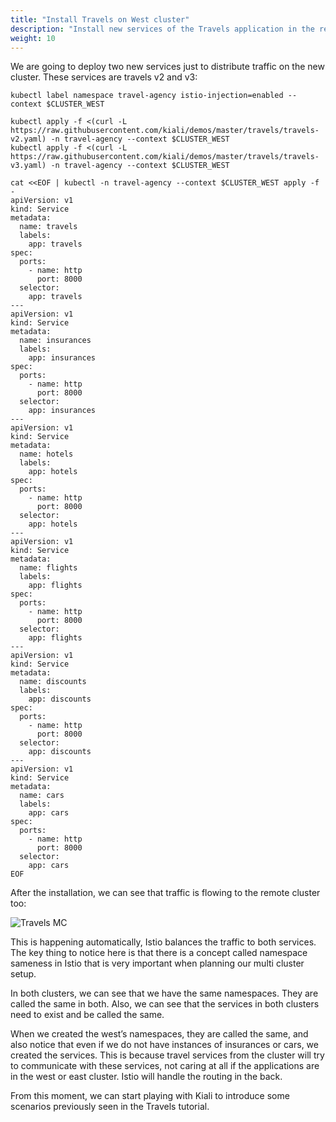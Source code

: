 ```yaml
---
title: "Install Travels on West cluster"
description: "Install new services of the Travels application in the remote cluster."
weight: 10
---
```


We are going to deploy two new services just to distribute traffic on the new cluster. These services are travels v2 and v3:

```
kubectl label namespace travel-agency istio-injection=enabled --context $CLUSTER_WEST

kubectl apply -f <(curl -L https://raw.githubusercontent.com/kiali/demos/master/travels/travels-v2.yaml) -n travel-agency --context $CLUSTER_WEST
kubectl apply -f <(curl -L https://raw.githubusercontent.com/kiali/demos/master/travels/travels-v3.yaml) -n travel-agency --context $CLUSTER_WEST

cat <<EOF | kubectl -n travel-agency --context $CLUSTER_WEST apply -f -
apiVersion: v1
kind: Service
metadata:
  name: travels
  labels:
    app: travels
spec:
  ports:
    - name: http
      port: 8000
  selector:
    app: travels
---
apiVersion: v1
kind: Service
metadata:
  name: insurances
  labels:
    app: insurances
spec:
  ports:
    - name: http
      port: 8000
  selector:
    app: insurances
---
apiVersion: v1
kind: Service
metadata:
  name: hotels
  labels:
    app: hotels
spec:
  ports:
    - name: http
      port: 8000
  selector:
    app: hotels
---
apiVersion: v1
kind: Service
metadata:
  name: flights
  labels:
    app: flights
spec:
  ports:
    - name: http
      port: 8000
  selector:
    app: flights
---
apiVersion: v1
kind: Service
metadata:
  name: discounts
  labels:
    app: discounts
spec:
  ports:
    - name: http
      port: 8000
  selector:
    app: discounts
---
apiVersion: v1
kind: Service
metadata:
  name: cars
  labels:
    app: cars
spec:
  ports:
    - name: http
      port: 8000
  selector:
    app: cars
EOF
```

After the installation, we can see that traffic is flowing to the remote cluster too:

![Travels MC](/images/mc-tutorial/04.png "Travels MC")

This is happening automatically, Istio balances the traffic to both services. The key thing to notice here is that there is a concept called namespace sameness in Istio that is very important when planning our multi cluster setup.

In both clusters, we can see that we have the same namespaces. They are called the same in both. Also, we can see that the services in both clusters need to exist and be called the same. 

When we created the west’s namespaces, they are called the same, and also notice that even if we do not have instances of insurances or cars, we created the services. This is because travel services from the cluster will try to communicate with these services, not caring at all if the applications are in the west or east cluster. Istio will handle the routing in the back. 

From this moment, we can start playing with Kiali to introduce some scenarios previously seen in the Travels tutorial.
